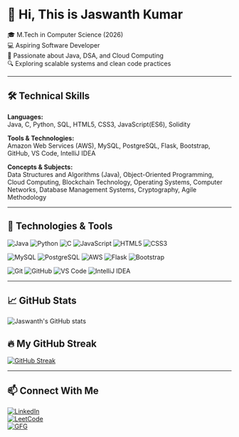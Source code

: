 

<!--
**Jaswanth-3174/Jaswanth-3174** is a ✨ _special_ ✨ repository because its `README.md` (this file) appears on your GitHub profile.

Here are some ideas to get you started:

- 🔭 I’m currently working on ...
- 🌱 I’m currently learning ...
- 👯 I’m looking to collaborate on ...
- 🤔 I’m looking for help with ...
- 💬 Ask me about ...
- 📫 How to reach me: ...
- 😄 Pronouns: ...
- ⚡ Fun fact: ...
![Solidity](https://img.shields.io/badge/-Solidity-363636?style=flat&logo=solidity)
-->

# 👋 Hi, This is Jaswanth Kumar

🎓 M.Tech in Computer Science (2026)  
💻 Aspiring Software Developer  
🚀 Passionate about Java, DSA, and Cloud Computing  
🔍 Exploring scalable systems and clean code practices

---

## 🛠️ Technical Skills

**Languages:**  
Java, C, Python, SQL, HTML5, CSS3, JavaScript(ES6), Solidity

**Tools & Technologies:**  
Amazon Web Services (AWS), MySQL, PostgreSQL, Flask, Bootstrap, GitHub, VS Code, IntelliJ IDEA

**Concepts & Subjects:**  
Data Structures and Algorithms (Java), Object-Oriented Programming, Cloud Computing, Blockchain Technology, Operating Systems, Computer Networks, Database Management Systems, Cryptography, Agile Methodology

---

## 🔧 Technologies & Tools

![Java](https://img.shields.io/badge/-Java-007396?style=flat&logo=java)
![Python](https://img.shields.io/badge/-Python-3776AB?style=flat&logo=python)
![C](https://img.shields.io/badge/-C-00599C?style=flat&logo=c)
![JavaScript](https://img.shields.io/badge/-JavaScript-F7DF1E?style=flat&logo=javascript)
![HTML5](https://img.shields.io/badge/-HTML5-E34F26?style=flat&logo=html5)
![CSS3](https://img.shields.io/badge/-CSS3-1572B6?style=flat&logo=css3)

![MySQL](https://img.shields.io/badge/-MySQL-4479A1?style=flat&logo=mysql)
![PostgreSQL](https://img.shields.io/badge/-PostgreSQL-336791?style=flat&logo=postgresql)
![AWS](https://img.shields.io/badge/-AWS-232F3E?style=flat&logo=amazon-aws)
![Flask](https://img.shields.io/badge/-Flask-000000?style=flat&logo=flask)
![Bootstrap](https://img.shields.io/badge/-Bootstrap-563D7C?style=flat&logo=bootstrap)

![Git](https://img.shields.io/badge/-Git-F05032?style=flat&logo=git)
![GitHub](https://img.shields.io/badge/-GitHub-181717?style=flat&logo=github)
![VS Code](https://img.shields.io/badge/-VS%20Code-007ACC?style=flat&logo=visual-studio-code)
![IntelliJ IDEA](https://img.shields.io/badge/-IntelliJ%20IDEA-000000?style=flat&logo=intellij-idea)


---

## 📈 GitHub Stats
![Jaswanth's GitHub stats](https://github-readme-stats.vercel.app/api?username=Jaswanth-3174&show_icons=true&theme=radical)


## 🔥 My GitHub Streak
[![GitHub Streak](https://streak-stats.demolab.com?user=Jaswanth-3174&theme=default)](https://git.io/streak-stats)

---

## 📫 Connect With Me
[![LinkedIn](https://img.shields.io/badge/-LinkedIn-blue?style=flat&logo=linkedin)](https://linkedin.com/in/jaswanths2004)  
[![LeetCode](https://img.shields.io/badge/-LeetCode-FFA116?style=flat&logo=leetcode)](https://leetcode.com/u/Jaswanth_S)  
[![GFG](https://img.shields.io/badge/-GeeksforGeeks-14C38E?style=flat&logo=geeksforgeeks)](https://www.geeksforgeeks.org/user/sjaswanth2004/)
